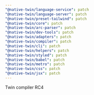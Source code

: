 ```yaml
---
"@native-twin/language-service": patch
"@native-twin/language-server": patch
"@native-twin/preset-tailwind": patch
"@native-twin/core": patch
"@native-twin/arc-parser": patch
"@native-twin/dev-tools": patch
"@native-twin/adapters": patch
"@native-twin/compiler": patch
"@native-twin/cli": patch
"@native-twin/helpers": patch
"@native-twin/styled": patch
"@native-twin/babel": patch
"@native-twin/metro": patch
"@native-twin/css": patch
"@native-twin/jsx": patch
---
```


Twin compiler RC4
